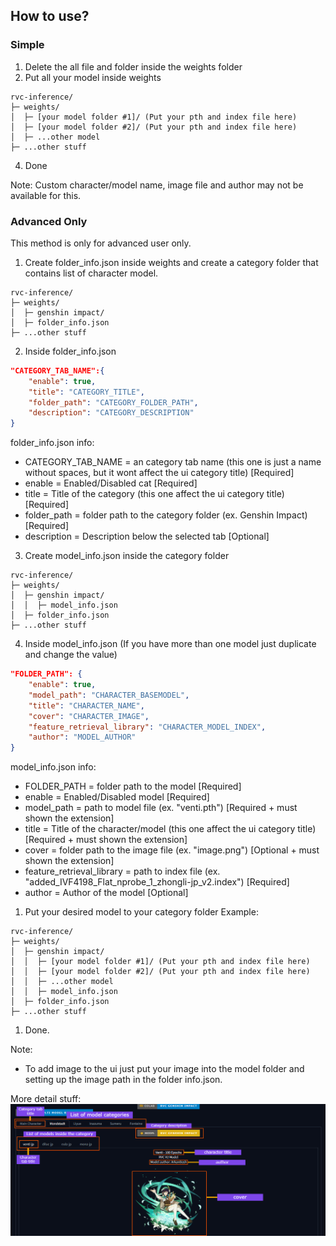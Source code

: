 ## How to use?

### Simple

1. Delete the all file and folder inside the weights folder
2. Put all your model inside weights

```
rvc-inference/
├─ weights/
│  ├─ [your model folder #1]/ (Put your pth and index file here)
│  ├─ [your model folder #2]/ (Put your pth and index file here)
│  ├─ ...other model
├─ ...other stuff
```
4. Done

Note: Custom character/model name, image file and author may not be available for this.

### Advanced Only

This method is only for advanced user only.
1. Create folder_info.json inside weights and 
create a category folder that contains list of character model.

```
rvc-inference/
├─ weights/
│  ├─ genshin impact/
│  ├─ folder_info.json
├─ ...other stuff
```

2. Inside folder_info.json
```json
"CATEGORY_TAB_NAME":{
    "enable": true,
    "title": "CATEGORY_TITLE",
    "folder_path": "CATEGORY_FOLDER_PATH",
    "description": "CATEGORY_DESCRIPTION"
}
```

folder_info.json info:
- CATEGORY_TAB_NAME = an category tab name (this one is just a name without spaces, but it wont affect the ui category title) [Required]
- enable = Enabled/Disabled cat [Required]
- title = Title of the category (this one affect the ui category title) [Required]
- folder_path = folder path to the category folder (ex. Genshin Impact) [Required]
- description = Description below the selected tab [Optional]

3. Create model_info.json inside the category folder 

```
rvc-inference/
├─ weights/
│  ├─ genshin impact/
│  │  ├─ model_info.json
│  ├─ folder_info.json
├─ ...other stuff
```
4. Inside model_info.json (If you have more than one model just duplicate and change the value)
```json
"FOLDER_PATH": {
    "enable": true,
    "model_path": "CHARACTER_BASEMODEL",
    "title": "CHARACTER_NAME",
    "cover": "CHARACTER_IMAGE",
    "feature_retrieval_library": "CHARACTER_MODEL_INDEX",
    "author": "MODEL_AUTHOR"
}
```
model_info.json info:
- FOLDER_PATH = folder path to the model [Required]
- enable = Enabled/Disabled model [Required]
- model_path = path to model file (ex. "venti.pth") [Required + must shown the extension]
- title = Title of the character/model (this one affect the ui category title) [Required + must shown the extension]
- cover = folder path to the image file (ex. "image.png") [Optional + must shown the extension]
- feature_retrieval_library = path to index file (ex. "added_IVF4198_Flat_nprobe_1_zhongli-jp_v2.index") [Required]
- author = Author of the model [Optional]

1. Put your desired model to your category folder
Example:
```
rvc-inference/
├─ weights/
│  ├─ genshin impact/
│  │  ├─ [your model folder #1]/ (Put your pth and index file here)
│  │  ├─ [your model folder #2]/ (Put your pth and index file here)
│  │  ├─ ...other model
│  │  ├─ model_info.json
│  ├─ folder_info.json
├─ ...other stuff
```
1. Done.

Note:
- To add image to the ui just put your image into the model folder and setting up the image path in the folder info.json.

More detail stuff:
![ui_example.jpg](./img/ui_example.jpg)